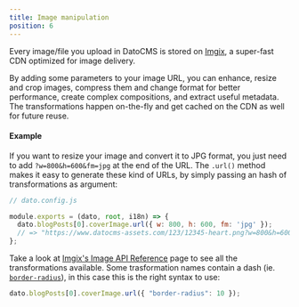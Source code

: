 ```yaml
---
title: Image manipulation
position: 6
---
```


Every image/file you upload in DatoCMS is stored on [Imgix](https://www.imgix.com/), a super-fast CDN optimized for image delivery.

By adding some parameters to your image URL, you can enhance, resize and crop images, compress them and change format for better performance, create complex compositions, and extract useful metadata. The transformations happen on-the-fly and get cached on the CDN as well for future reuse.

#### Example

If you want to resize your image and convert it to JPG format, you just need to add `?w=800&h=600&fm=jpg` at the end of the URL. The `.url()` method makes it easy to generate these kind of URLs, by simply passing an hash of transformations as argument:

```javascript
// dato.config.js

module.exports = (dato, root, i18n) => {
  dato.blogPosts[0].coverImage.url({ w: 800, h: 600, fm: 'jpg' });
  // => "https://www.datocms-assets.com/123/12345-heart.png?w=800&h=600&fm=jpg"
};
```

Take a look at [Imgix's Image API Reference](https://docs.imgix.com/apis/url) page to see all the transformations available. Some trasformation names contain a dash (ie. [`border-radius`](https://docs.imgix.com/apis/url/border-and-padding/border-radius)), in this case this is the right syntax to use:

```javascript
dato.blogPosts[0].coverImage.url({ "border-radius": 10 });
```
